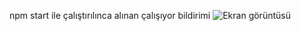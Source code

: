 npm start ile çalıştırılınca alınan çalışıyor bildirimi
![Ekran görüntüsü](https://github.com/engingul/backend/assets/111301580/d892e451-0b2a-406f-8ca6-286a72ae2582)
